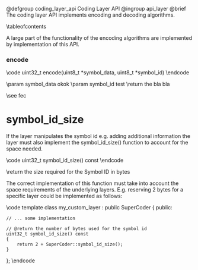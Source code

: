 @defgroup coding_layer_api Coding Layer API
@ingroup api_layer
@brief The coding layer API implements encoding and decoding algorithms.

\tableofcontents

A large part of the functionality of the encoding algorithms are implemented by
implementation of this API.

### encode

\code
uint32_t encode(uint8_t *symbol_data, uint8_t *symbol_id)
\endcode

\param symbol_data okok
\param symbol_id test
\return the bla bla

\see fec

# symbol_id_size

If the layer manipulates the symbol id e.g. adding additional information
the layer must also implement the symbol_id_size() function to account
for the space needed.

\code
uint32_t symbol_id_size() const
\endcode

\return the size required for the Symbol ID in bytes

The correct implementation of this function must take into account the
space requirements of the underlying layers. E.g. reserving 2 bytes for
a specific layer could be implemented as follows:

\code
template<class SuperCoder>
class my_custom_layer : public SuperCoder
{
public:

    // ... some implementation

    // @return the number of bytes used for the symbol id
    uint32_t symbol_id_size() const
    {
        return 2 + SuperCoder::symbol_id_size();
    }

};
\endcode


